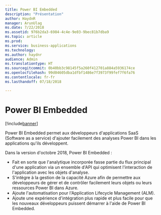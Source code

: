 ```yaml
---
title: Power BI Embedded
description: "Présentation"
author: HaydnR
manager: ArunUlag
ms.date: 7/22/2018
ms.assetid: 976b2da3-6984-4c4e-9e03-9bec81b7dba9
ms.topic: article
ms.prod: 
ms.service: business-applications
ms.technology: 
ms.author: haydnr
audience: Admin
ms.translationtype: HT
ms.sourcegitcommit: 0b40bb3c98145f5a260f412701a884a5936174ce
ms.openlocfilehash: 99d04605dba1dfbf1486e7f3973f99fef7f6fa76
ms.contentlocale: fr-fr
ms.lasthandoff: 07/18/2018

---
```

# <a name="power-bi-embedded"></a>Power BI Embedded

[!include[banner](../../../includes/banner.md)]

Power BI Embedded permet aux développeurs d'applications SaaS (Software as a service) d'ajouter facilement des analyses Power BI dans les applications qu'ils développent.

Dans la version d'octobre 2018, Power BI Embedded :

- Fait en sorte que l'analytique incorporée fasse partie du flux principal d'une application via un ensemble d'API qui optimisent l'interaction de l'application avec les objets d'analyse.
- S'intègre à la gestion de la capacité Azure afin de permettre aux développeurs de gérer et de contrôler facilement leurs objets ou leurs ressources Power BI dans Azure.
- Ajoute l'automatisation pour l'Application Lifecycle Management (ALM).
- Ajoute une expérience d'intégration plus rapide et plus facile pour que les nouveaux développeurs puissent démarrer à l'aide de Power BI Embedded.

